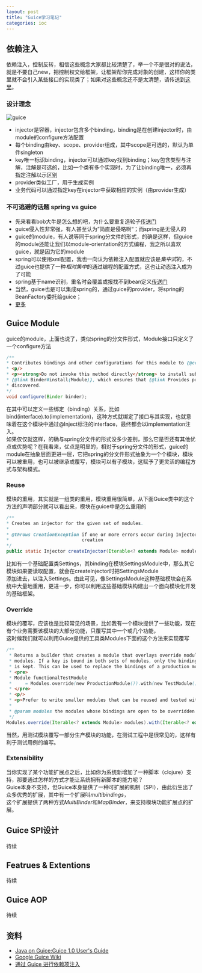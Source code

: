 ```yaml
---
layout: post
title: "Guice学习笔记"
categories: ioc
---
```

## 依赖注入
  依赖注入，控制反转，相信这些概念大家都比较清楚了，举一个不是很对的说法，就是不要自己new，把控制权交给框架，让框架帮你完成对象的创建，这样你的类里就不会引入某些接口的实现类了；如果对这些概念还不是太清楚，请传送到[这里](http://martinfowler.com/articles/injection.html)。
### 设计理念
![guice](http://regulusun.github.io/images/guice.png)  

+ injector是容器，injector包含多个binding，binding是在创建injector时，由module的configure方法配置
+ 每个binding由key、scope、provider组成，其中scope是可选的，默认为单件singleton
+ key唯一标识binding，injector可以通过key找到binding；key包含类型与注解，注解是可选的，比如一个类有多个实现时，为了让binding唯一，必须再指定注解以示区别
+ provider类似工厂，用于生成实例
+ 业务代码可以通过指定key在injector中获取相应的实例（由provider生成）

### 不可逃避的话题 spring vs guice
+ 先来看看bob大牛是怎么想的吧，为什么要重复造轮子[传送门](http://blog.crazybob.org/2007/10/guice-interview-on-tss.html)
+ guice侵入性非常强，有人甚至认为”简直是侵略啊“；而spring是无侵入的
+ guice的module，有人说等同于spring分文件的形式，的确是这样，但guice的module还能让我们以module-orientation的方式编程，我之所以喜欢guice，就是因为它的module
+ spring可以使用xml配置，我也一向认为依赖注入配置就应该是*集中式*的，不过guice也提供了一种*相对集中*的通过编程的配置方式，这也让动态注入成为了可能
+ spring基于name识别，重名时会覆盖或报找不到bean定义[传送门](http://www.javacodegeeks.com/2012/06/spring-vs-guice-one-critical-difference.html)
+ 当然，guice也是可以集成spring的，通过guice的provider，将spring的BeanFactory委托给guice；
+ [更多](http://blog.csdn.net/derekjiang/article/details/7213829)

## Guice Module
  guice的module，上面也说了，类似spring的分文件形式，Module接口只定义了一个configure方法    
  
```java
/**
* Contributes bindings and other configurations for this module to {@code binder}.
* <p/>
* <p><strong>Do not invoke this method directly</strong> to install submodules. Instead use
* {@link Binder#install(Module)}, which ensures that {@link Provides provider methods} are
* discovered.
*/
void configure(Binder binder);
```  

  在其中可以定义一些绑定（binding）关系，比如bind(interface).to(implementation)，这种方式就绑定了接口与其实现，也就意味着在这个模块中通过@Inject标注的interface，最终都会以implementation注入。  
  如果仅仅就这样，的确与spring分文件的形式没多少差别，那么它是否还有其他优点或优势呢？在我看来，优点是明显的，相对于spring分文件的形式，guice的module在抽象层面更进一层，它把spring的分文件形式抽象为一个个模块，模块可以被重用，也可以被继承或覆写，模块可以有子模块，这赋予了更灵活的编程方式与架构模式。

### Reuse
  模块的重用，其实就是一组类的重用，模块重用很简单，从下面Guice类中的这个方法的声明部分就可以看出来，模块在guice中是怎么重用的  
  
```java
/**
* Creates an injector for the given set of modules.
*
* @throws CreationException if one or more errors occur during Injector
*                           creation
*/
public static Injector createInjector(Iterable<? extends Module> modules);
```   

  比如有一个基础配置类Settings，其binding在模块SettingsModule中，那么其它模块如果要读取配置，就会在createInjector时把SettingsModule  
  添加进去，以注入Settings。由此可见，像SettingsModule这种基础模块会在系统中大量地重用，更进一步，你可以利用这些基础模块构建出一个面向模块化开发的基础框架。

### Override
  模块的覆写，应该也是比较常见的场景，比如我有一个模块提供了一些功能，现在有个业务需要该模块的大部分功能，只覆写其中一个或几个功能，  
  这时候我们就可以利用Guice提供的工具类Modules下面的这个方法来实现覆写 
  
```java
/**
 * Returns a builder that creates a module that overlays override modules over the given
 * modules. If a key is bound in both sets of modules, only the binding from the override modules
 * is kept. This can be used to replace the bindings of a production module with test bindings:
 * <pre>
 * Module functionalTestModule
 *     = Modules.override(new ProductionModule()).with(new TestModule());
 * </pre>
 * <p/>
 * <p>Prefer to write smaller modules that can be reused and tested without overrides.
 *
 * @param modules the modules whose bindings are open to be overridden
 */
Modules.override(Iterable<? extends Module> modules).with(Iterable<? extends Module> overrides)
```  

 当然，用测试模块覆写一部分生产模块的功能，在测试工程中是很常见的，这样有利于测试用例的编写。

### Extensibility
  当你实现了某个功能扩展点之后，比如你为系统新增加了一种脚本（clojure）支持，那要通过怎样的方式才能让系统拥有新脚本的能力呢？  
  Guice本身不支持，但Guice本身提供了一种可扩展的机制（SPI），由此衍生出了众多优秀的扩展，其中有一个扩展叫*multibindings*，  
  这个扩展提供了两种方式*MultiBinder*和*MapBinder*，来支持模块功能扩展点的扩展。

## Guice SPI设计
  待续
## Featrues & Extentions
  待续
## Guice AOP 
  待续

## 资料
+ [Java on Guice:Guice 1.0 User's Guide](http://malsup.com/jquery/media/guice.pdf)
+ [Google Guice Wiki](https://github.com/google/guice/wiki/GettingStarted)
+ [通过 Guice 进行依赖项注入](http://www.ibm.com/developerworks/cn/java/j-guice.html)
